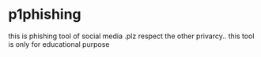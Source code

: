# p1phishing
this is phishing tool of social media .plz respect the other privarcy.. this tool is only for educational purpose
